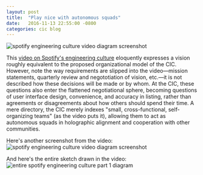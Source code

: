 ```yaml
---
layout: post
title:  "Play nice with autonomous squads"
date:   2016-11-13 22:55:00 -0800
categories: cic blog
---
```

![spotify engineering culture video diagram screenshot]({{site.url}}/assets/spotify_organization.jpg)

This [video on Spotify's engineering culture](https://labs.spotify.com/2014/03/27/spotify-engineering-culture-part-1/) eloquently expresses a vision roughly equivalent to the proposed organizational model of the CIC. However, note the way requirements are slipped into the video—mission statements, quarterly review and negototiation of vision, etc.—it is not described how these decisions will be made or by whom. At the CIC, these questions also enter the flattened negotiational sphere, becoming questions of user interface design, convenience, and accuracy in listing, rather than agreements or disagreements about how others should spend their time. A mere directory, the CIC merely indexes "small, cross-functional, self-organizing teams" (as the video puts it), allowing them to act as autonomous squads in holographic alignment and cooperation with other communities.

Here's another screenshot from the video:
![spotify engineering culture video diagram screenshot]({{site.url}}/assets/spotify_organization_2.jpg)

And here's the entire sketch drawn in the video:
![entire spotify engineering culture part 1 diagram](https://spotifylabscom.files.wordpress.com/2014/03/spotify-engineering-culture-part1.jpeg)
